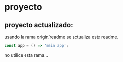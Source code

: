 # proyecto

## proyecto actualizado:

usando la rama origin/readme se actualiza este readme.

```js
const app = () => 'main app';
```

no utilice esta rama...
